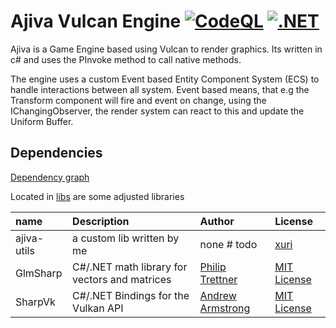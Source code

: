 # Ajiva Vulcan Engine [![CodeQL](https://github.com/xuri02/ajiva/actions/workflows/codeql-analysis.yml/badge.svg)](https://github.com/xuri02/ajiva/actions/workflows/codeql-analysis.yml) [![.NET](https://github.com/xuri02/ajiva/actions/workflows/dotnet.yml/badge.svg)](https://github.com/xuri02/ajiva/actions/workflows/dotnet.yml)

Ajiva is a Game Engine based using Vulcan to render graphics. Its written in c# and uses the PInvoke method to call
native methods.

The engine uses a custom Event based Entity Component System (ECS) to handle interactions between all system. Event
based means, that e.g the Transform component will fire and event on change, using the IChangingObserver, the render
system can react to this and update the Uniform Buffer.

## Dependencies 
[Dependency graph](https://github.com/xuri02/ajiva/network/dependencies)

Located in [libs](libs) are some adjusted libraries  

| name         | Description                                   | Author                                                 | License                                                             |
|:-------------|:----------------------------------------------|:-------------------------------------------------------|:--------------------------------------------------------------------|
| ajiva-utils  | a custom lib written by me                    | none # todo                                            | [xuri](https://github.com/xuri02)                                   |
| GlmSharp     | C#/.NET math library for vectors and matrices | [Philip Trettner](https://github.com/Philip-Trettner)  | [MIT License](https://github.com/xuri02/GlmSharp/blob/main/LICENSE) | 
| SharpVk      | C#/.NET Bindings for the Vulkan API           | [Andrew Armstrong](https://github.com/FacticiusVir)    | [MIT License](https://github.com/xuri02/SharpVk/blob/main/LICENSE)  |


